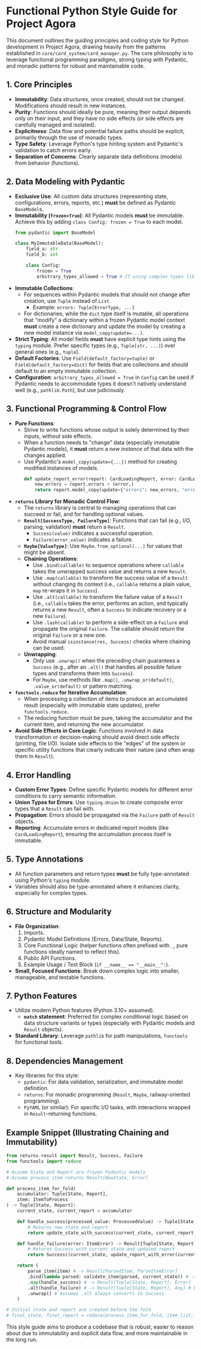 # Functional Python Style Guide for Project Agora

This document outlines the guiding principles and coding style for Python development in Project Agora, drawing heavily from the patterns established in `core/card_system/card_manager.py`. The core philosophy is to leverage functional programming paradigms, strong typing with Pydantic, and monadic patterns for robust and maintainable code.

## 1. Core Principles

*   **Immutability**: Data structures, once created, should not be changed. Modifications should result in new instances.
*   **Purity**: Functions should ideally be pure, meaning their output depends only on their input, and they have no side effects (or side effects are carefully managed and isolated).
*   **Explicitness**: Data flow and potential failure paths should be explicit, primarily through the use of monadic types.
*   **Type Safety**: Leverage Python's type hinting system and Pydantic's validation to catch errors early.
*   **Separation of Concerns**: Clearly separate data definitions (models) from behavior (functions).

## 2. Data Modeling with Pydantic

*   **Exclusive Use**: All custom data structures (representing state, configurations, errors, reports, etc.) **must** be defined as Pydantic `BaseModel`s.
*   **Immutability (`frozen=True`)**: All Pydantic models **must** be immutable. Achieve this by adding `class Config: frozen = True` to each model.
    ```python
    from pydantic import BaseModel

    class MyImmutableData(BaseModel):
        field_a: str
        field_b: int

        class Config:
            frozen = True
            arbitrary_types_allowed = True # If using complex types like Path
    ```
*   **Immutable Collections**:
    *   For sequences within Pydantic models that should not change after creation, use `Tuple` instead of `List`.
        *   Example: `errors: Tuple[ErrorType, ...]`
    *   For dictionaries, while the `dict` type itself is mutable, all operations that "modify" a dictionary within a frozen Pydantic model context **must** create a new dictionary and update the model by creating a new model instance via `model_copy(update=...)`.
*   **Strict Typing**: All model fields **must** have explicit type hints using the `typing` module. Prefer specific types (e.g., `Tuple[str, ...]`) over general ones (e.g., `tuple`).
*   **Default Factories**: Use `Field(default_factory=tuple)` or `Field(default_factory=dict)` for fields that are collections and should default to an empty immutable collection.
*   **Configuration**: `arbitrary_types_allowed = True` in `Config` can be used if Pydantic needs to accommodate types it doesn't natively understand well (e.g., `pathlib.Path`), but use judiciously.

## 3. Functional Programming & Control Flow

*   **Pure Functions**:
    *   Strive to write functions whose output is solely determined by their inputs, without side effects.
    *   When a function needs to "change" data (especially immutable Pydantic models), it **must** return a *new instance* of that data with the changes applied.
    *   Use Pydantic's `model_copy(update={...})` method for creating modified instances of models.
        ```python
        def update_report_error(report: CardLoadingReport, error: CardLoadingError) -> CardLoadingReport:
            new_errors = report.errors + (error,)
            return report.model_copy(update={"errors": new_errors, "error_count": report.error_count + 1})
        ```
*   **`returns` Library for Monadic Control Flow**:
    *   The `returns` library is central to managing operations that can succeed or fail, and for handling optional values.
    *   **`Result[SuccessType, FailureType]`**: Functions that can fail (e.g., I/O, parsing, validation) **must** return a `Result`.
        *   `Success(value)` indicates a successful operation.
        *   `Failure(error_value)` indicates a failure.
    *   **`Maybe[ValueType]`**: Use `Maybe.from_optional(...)` for values that might be absent.
    *   **Chaining Operations**:
        *   Use `.bind(callable)` to sequence operations where `callable` takes the unwrapped success value and returns a new `Result`.
        *   Use `.map(callable)` to transform the success value of a `Result` without changing its context (i.e., `callable` returns a plain value, `map` re-wraps it in `Success`).
        *   Use `.alt(callable)` to transform the failure value of a `Result` (i.e., `callable` takes the error, performs an action, and typically returns a new `Result`, often a `Success` to indicate recovery or a new `Failure`).
        *   Use `.lash(callable)` to perform a side-effect on a `Failure` and propagate the original `Failure`. The callable should return the original `Failure` or a new one.
        *   Avoid manual `isinstance(res, Success)` checks where chaining can be used.
    *   **Unwrapping**:
        *   Only use `.unwrap()` when the preceding chain guarantees a `Success` (e.g., after an `.alt()` that handles all possible failure types and transforms them into `Success`).
        *   For `Maybe`, use methods like `.map()`, `.unwrap_or(default)`, `.value_or(default)` or pattern matching.
*   **`functools.reduce` for Iterative Accumulation**:
    *   When processing a collection of items to produce an accumulated result (especially with immutable state updates), prefer `functools.reduce`.
    *   The reducing function must be pure, taking the accumulator and the current item, and returning the new accumulator.
*   **Avoid Side Effects in Core Logic**: Functions involved in data transformation or decision-making should avoid direct side effects (printing, file I/O). Isolate side effects to the "edges" of the system or specific utility functions that clearly indicate their nature (and often wrap them in `Result`).

## 4. Error Handling

*   **Custom Error Types**: Define specific Pydantic models for different error conditions to carry semantic information.
*   **Union Types for Errors**: Use `typing.Union` to create composite error types that a `Result` can fail with.
*   **Propagation**: Errors should be propagated via the `Failure` path of `Result` objects.
*   **Reporting**: Accumulate errors in dedicated report models (like `CardLoadingReport`), ensuring the accumulation process itself is immutable.

## 5. Type Annotations

*   All function parameters and return types **must** be fully type-annotated using Python's `typing` module.
*   Variables should also be type-annotated where it enhances clarity, especially for complex types.

## 6. Structure and Modularity

*   **File Organization**:
    1.  Imports.
    2.  Pydantic Model Definitions (Errors, Data/State, Reports).
    3.  Core Functional Logic (helper functions often prefixed with `_`, pure functions ideally named to reflect this).
    4.  Public API Functions.
    5.  Example Usage / Test Block (`if __name__ == "__main__":`).
*   **Small, Focused Functions**: Break down complex logic into smaller, manageable, and testable functions.

## 7. Python Features

*   Utilize modern Python features (Python 3.10+ assumed).
    *   **`match` statement**: Preferred for complex conditional logic based on data structure variants or types (especially with Pydantic models and `Result` objects).
*   **Standard Library**: Leverage `pathlib` for path manipulations, `functools` for functional tools.

## 8. Dependencies Management

*   Key libraries for this style:
    *   `pydantic`: For data validation, serialization, and immutable model definition.
    *   `returns`: For monadic programming (`Result`, `Maybe`, railway-oriented programming).
    *   `PyYAML` (or similar): For specific I/O tasks, with interactions wrapped in `Result`-returning functions.

## Example Snippet (Illustrating Chaining and Immutability)

```python
from returns.result import Result, Success, Failure
from functools import reduce

# Assume State and Report are frozen Pydantic models
# Assume process_item returns Result[NewState, Error]

def process_item_for_fold(
    accumulator: Tuple[State, Report],
    item: ItemToProcess
) -> Tuple[State, Report]:
    current_state, current_report = accumulator

    def handle_success(processed_value: ProcessedValue) -> Tuple[State, Report]:
        # Returns new state and report
        return update_state_with_success(current_state, current_report, processed_value)

    def handle_failure(error: ItemError) -> Result[Tuple[State, Report], Any]:
        # Returns Success with current state and updated report
        return Success((current_state, update_report_with_error(current_report, error)))

    return (
        parse_item(item) # -> Result[ParsedItem, ParseItemError]
        .bind(lambda parsed: validate_item(parsed, current_state)) # -> Result[ValidatedItem, ValidationError]
        .map(handle_success) # -> Result[Tuple[State, Report], Error]
        .alt(handle_failure) # -> Result[Tuple[State, Report], Any] # Error type from alt is nominal
        .unwrap() # Assumes .alt always converts to Success
    )

# Initial state and report are created before the fold
# final_state, final_report = reduce(process_item_for_fold, item_list, (initial_state, initial_report))
```

This style guide aims to produce a codebase that is robust, easier to reason about due to immutability and explicit data flow, and more maintainable in the long run. 